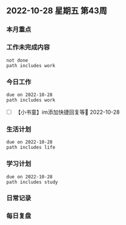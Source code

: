 
##  2022-10-28 星期五 第43周 

### 本月重点

### 工作未完成内容
```tasks
not done
path includes work
```


### 今日工作


```tasks
due on 2022-10-28
path includes work
```

 - [ ] 【小书童】im添加快捷回复等📅 2022-10-28 



### 生活计划
```tasks
due on 2022-10-28
path includes life
```


### 学习计划
```tasks
due on 2022-10-28
path includes study
```


### 日常记录




### 每日复盘





